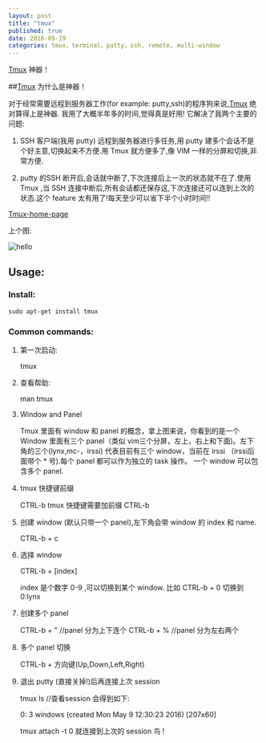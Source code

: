 ```yaml
--- 
layout: post 
title: "tmux"
published: true
date: 2016-05-19
categories: tmux，terminal，putty，ssh, remote, multi-window
---
```


[Tmux] 神器！

##[Tmux] 为什么是神器！

对于经常需要远程到服务器工作(for example: putty,ssh)的程序狗来说,[Tmux] 绝对算得上是神器. 我用了大概半年多的时间,觉得真是好用! 它解决了我两个主要的问题:

1. SSH 客户端(我用 putty) 远程到服务器进行多任务,用 putty 建多个会话不是个好主意,切换起来不方便.用 Tmux 就方便多了,像 VIM 一样的分屏和切换,非常方便.

2. putty 的SSH 断开后,会话就中断了,下次连接后上一次的状态就不在了.使用 Tmux ,当 SSH 连接中断后,所有会话都还保存这,下次连接还可以连到上次的状态.这个 feature 太有用了!每天至少可以省下半个小时时间!!


[Tmux-home-page][Tmux-home-page]

上个图:

![hello](https://upload.wikimedia.org/wikipedia/commons/5/50/Tmux.png)




## Usage:

### Install:

    sudo apt-get install tmux

### Common commands:

1. 第一次启动:

    tmux

2. 查看帮助:

    man tmux
 
3. Window and Panel

   Tmux 里面有 window 和 panel 的概念，拿上图来说，你看到的是一个 Window 里面有三个 panel（类似 vim三个分屏，左上，右上和下面)。左下角的三个(lynx,mc-，irssi) 代表目前有三个 window，当前在 irssi （irssi后面带个 * 号).每个 panel 都可以作为独立的 task 操作。 一个 window 可以包含多个 panel.

4. tmux 快捷键前缀

    CTRL-b
    tmux 快捷键需要加前缀 CTRL-b 

5. 创建 window (默认只带一个 panel),左下角会带 window 的 index 和 name.

    CTRL-b + c

6. 选择 window 

    CTRL-b + [index] 

    index 是个数字 0-9 ,可以切换到某个 window. 比如 CTRL-b + 0 切换到 0:lynx

7. 创建多个 panel 

    CTRL-b +  "   //panel 分为上下连个
    CTRL-b +  %   //panel 分为左右两个

8. 多个 panel 切换

    CTRL-b + 方向键(Up,Down,Left,Right)

9. 退出 putty (直接关掉!)后再连接上次 session 

    tmux ls  //查看session 会得到如下:

    0: 3 windows (created Mon May  9 12:30:23 2016) [207x60]

    tmux attach -t 0 就连接到上次的 session 鸟 !

     

[Tmux]:https://en.wikipedia.org/wiki/Tmux
[Tmux-home-page]:https://tmux.github.io/